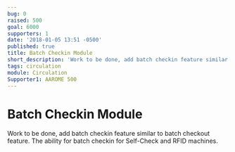 ```yaml
---
bug: 0
raised: 500
goal: 6000
supporters: 1
date: '2018-01-05 13:51 -0500'
published: true
title: Batch Checkin Module
short_description: 'Work to be done, add batch checkin feature similar to batch checkout feature.'
tags: circulation
module: Circulation
Supporter1: AAROME 500
---
```

# Batch Checkin Module

Work to be done, add batch checkin feature similar to batch checkout feature. The ability for batch checkin for Self-Check and RFID machines.
